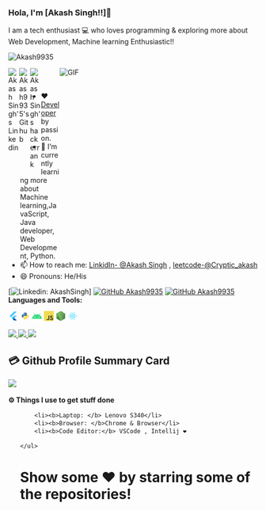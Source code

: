 ### Hola, I'm [Akash Singh!!]👋
I am a tech enthusiast 💻 who loves programming & exploring more about Web Development, Machine learning Enthusiastic!!
<p align="left">
<img src="https://komarev.com/ghpvc/?username=Akash9935&label=Profile views&color=green&style=plastic" alt="Akash9935" /> 
</p>
</a><img align="right" alt="GIF" src="https://camo.githubusercontent.com/992babdffd8c74a1502de375fbdf7e4d54773242/68747470733a2f2f6d656469612e67697068792e636f6d2f6d656469612f53576f536b4e36447854737a71494b4571762f67697068792e676966" width="400" height="355" />
</a>
<a href="https://www.linkedin.com/in/akash-singh-06942b1b7/">
  <img align="left" alt="Akash Singh's Linkedin" width="22px" src="https://cdn.jsdelivr.net/npm/simple-icons@v3/icons/linkedin.svg" />
</a>
<a href="https://github.com/Akash9935">
  <img align="left" alt="Akash9935's Github" width="22px" src="https://cdn.jsdelivr.net/npm/simple-icons@v3/icons/github.svg" />
</a>
<a href="https://www.hackerrank.com/akku9696singh">
  <img align="left" alt="Akash Singh's hackerrank" width="22px" src="https://cdn.jsdelivr.net/npm/simple-icons@v3/icons/hackerrank.svg" />
</a>
	

<br/>
<br/>


- ❤️ [Developer](https://github.com/Akash9935) by passion. 
- 🌱 I’m currently learning more about Machine learning,JavaScript, Java developer, Web Development, Python.
- 📫 How to reach me: [LinkidIn- @Akash Singh](https://www.linkedin.com/in/akash-singh-06942b1b7/) , [leetcode-@Cryptic_akash](https://leetcode.com/Cryptic_akash/)
- 😄 Pronouns: He/His            
           
 
[![Linkedin: AkashSingh](https://img.shields.io/badge/-akashSingh-blue?style=flat-square&logo=Linkedin&logoColor=white&link=https://www.linkedin.com/in/akash-singh-06942b1b7/)]
[![GitHub Akash9935](https://img.shields.io/github/followers/Akash9935?label=follow&style=social)](https://github.com/Akash9935)
[![GitHub Akash9935](https://img.shields.io/github/followers/Akash9935?label=follow&style=social)](https://github.com/Akash9935)
**Languages and Tools:**  

<code><img height="20" src="https://raw.githubusercontent.com/github/explore/80688e429a7d4ef2fca1e82350fe8e3517d3494d/topics/flutter/flutter.png"></code>
<code><img height="20" src="https://raw.githubusercontent.com/github/explore/80688e429a7d4ef2fca1e82350fe8e3517d3494d/topics/python/python.png"></code>
<code><img height="20" src="https://raw.githubusercontent.com/github/explore/80688e429a7d4ef2fca1e82350fe8e3517d3494d/topics/android/android.png"></code>
<code><img height="20" src="https://raw.githubusercontent.com/github/explore/80688e429a7d4ef2fca1e82350fe8e3517d3494d/topics/javascript/javascript.png"></code>
<code><img height="20" src="https://raw.githubusercontent.com/github/explore/80688e429a7d4ef2fca1e82350fe8e3517d3494d/topics/nodejs/nodejs.png"></code>
<code><img height="20" src="https://raw.githubusercontent.com/github/explore/80688e429a7d4ef2fca1e82350fe8e3517d3494d/topics/react/react.png"></code>   

<a href="https://github.com/Akash9935">
<img height="114em"src="https://github-readme-stats.vercel.app/api?username=Akash9935&show_icons=true&theme=algolia&include_all_commits=true&count_private=true"/>

<img height="114em" src="https://github-readme-stats-eight-theta.vercel.app/api/top-langs/?username=Akash9935&layout=compact&langs_count=6&theme=algolia"/>
<img height="114em" src="https://github-readme-streak-stats.herokuapp.com/?user=aman9113&show_icons=true&locale=en&layout=compact&theme=algolia&line_height=0"/>
</a>

## 💳 Github Profile Summary Card
<p align="fitscreen">
  <img height= "237 em" src="https://github-profile-summary-cards.vercel.app/api/cards/profile-details?username=Akash9935&theme=vue"/>
</p>


<b>⚙️ Things I use to get stuff done</b></summary>
  	<ul>
  	    
	    <li><b>Laptop: </b> Lenovo S340</li>
  	    <li><b>Browser: </b>Chrome & Browser</li>
	    <li><b>Code Editor:</b> VSCode , Intellij ❤
 </li>
            
	</ul>	

<div align="centre">
	

# Show some ❤ by starring some of the repositories!





</div>
   
